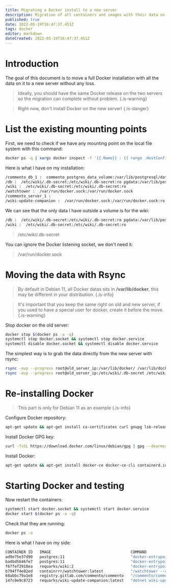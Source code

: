 ```yaml
---
title: Migrating a Docker install to a new server
description: Migration of all containers and images with their data on a new server
published: true
date: 2022-05-19T16:47:37.451Z
tags: docker
editor: markdown
dateCreated: 2022-05-19T16:47:37.451Z
---
```


# Introduction

The goal of this document is to move a full Docker installation with all the data on it to a new server without any loss.

> Ideally, you should have the same Docker release on the two servers so the migration can complete without problem.
{.is-warning}

> Right now, don't install Docker on the new server! 
{.is-danger}


# List the existing mounting points

First, we need to check if we have any mounting point on the local file system with this command:

```bash
docker ps -q | xargs docker inspect -f '{{.Name}} : {{ range .HostConfig.Binds }} {{.}}{{end}}'
```

Here is what I have on my installation: 
```bash
/commento_db_1 :  commento_postgres_data_volume:/var/lib/postgresql/data:rw
/db :  /etc/wiki/.db-secret:/etc/wiki/.db-secret:ro pgdata:/var/lib/postgresql/data
/wiki :  /etc/wiki/.db-secret:/etc/wiki/.db-secret:ro
/watchtower :  /var/run/docker.sock:/var/run/docker.sock
/commento_server_1 :
/wiki-update-companion :  /var/run/docker.sock:/var/run/docker.sock:ro
```

We can see that the only data I have outside a volume is for the wiki:

```bash
/db :  /etc/wiki/.db-secret:/etc/wiki/.db-secret:ro pgdata:/var/lib/postgresql/data
/wiki :  /etc/wiki/.db-secret:/etc/wiki/.db-secret:ro
```

> /etc/wiki/.db-secret



You can ignore the Docker listening socket, we don't need it:

> /var/run/docker.sock




# Moving the data with Rsync

> By default in Debian 11, all Docker datas sits in **/var/lib/docker**, this may be different in your distribution.
{.is-info}

> It's important that you keep the same right on old and new server, if you used to have a special user for docker, create it before the move.
{.is-warning}

Stop docker on the old server: 
```bash
docker stop $(docker ps -a -q)
systemctl stop docker.socket && systemctl stop docker.service
systemctl disable docker.socket && systemctl disable docker.service
```


The simplest way is to grab the data directly from the new server with rsync:

```bash
rsync -avp --progress root@old_server_ip:/var/lib/docker/ /var/lib/docker/
rsync -avp --progress root@old_server_ip:/etc/wiki/.db-secret /etc/wiki/.db-secret
```

# Re-installing Docker
> 
> This part is only for Debian 11 as an example
{.is-info}

Configure Docker repository: 
```bash
apt-get update && apt-get install ca-certificates curl gnupg lsb-release -y
```

Install Docker GPG key: 
```bash
curl -fsSL https://download.docker.com/linux/debian/gpg | gpg --dearmor -o /usr/share/keyrings/docker-archive-keyring.gpg
```

Install Docker:
```bash
apt-get update && apt-get install docker-ce docker-ce-cli containerd.io docker-compose-plugin -y
```

# Starting Docker and testing

Now restart the containers:

```bash
systemctl start docker.socket && systemctl start docker.service
docker start $(docker ps -a -q)
```


Check that they are running: 

```bash
docker ps -a
```

Here is what I have on my side:
```bash
CONTAINER ID   IMAGE                                   COMMAND                  CREATED        STATUS       PORTS                                                                                  NAMES
ad9e75e37d90   postgres:11                             "docker-entrypoint.s…"   39 hours ago   Up 4 hours   5432/tcp                                                                               commento_db_1
ba4bd5646fe7   postgres:11                             "docker-entrypoint.s…"   39 hours ago   Up 4 hours   5432/tcp                                                                               db
f67fef2918ea   requarks/wiki:2                         "docker-entrypoint.s…"   3 days ago     Up 4 hours   0.0.0.0:3000->3000/tcp, :::3000->3000/tcp, 0.0.0.0:3443->3443/tcp, :::3443->3443/tcp   wiki
b794ff4e02ed   containrrr/watchtower:latest            "/watchtower --sched…"   3 months ago   Up 4 hours   8080/tcp                                                                               watchtower
68abbc79a1e8   registry.gitlab.com/commento/commento   "/commento/commento"     9 months ago   Up 4 hours   0.0.0.0:888->888/tcp, :::888->888/tcp, 8080/tcp                                        commento_server_1
147c0e9c8723   requarks/wiki-update-companion:latest   "dotnet wiki-update-…"   9 months ago   Up 4 hours   80/tcp                                                                                 wiki-update-companion
```